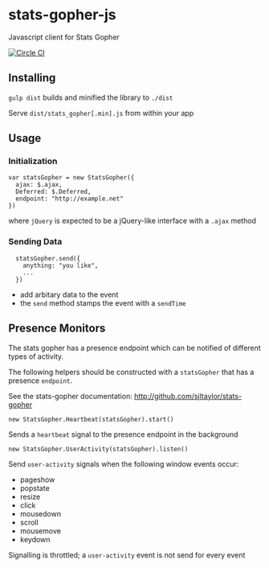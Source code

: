 stats-gopher-js
===============

Javascript client for Stats Gopher

[![Circle CI](https://circleci.com/gh/sjltaylor/stats-gopher-js.png?style=badge)](https://circleci.com/gh/sjltaylor/stats-gopher-js)

## Installing

`gulp dist` builds and minified the library to `./dist`

Serve `dist/stats_gopher[.min].js` from within your app


## Usage

### Initialization

```
var statsGopher = new StatsGopher({
  ajax: $.ajax,
  Deferred: $.Deferred,
  endpoint: "http://example.net"
})

```

where `jQuery` is expected to be a jQuery-like interface with a `.ajax` method

### Sending Data

```
  statsGopher.send({
    anything: "you like",
    ...
  })
```

* add arbitary data to the event
* the `send` method stamps the event with a `sendTime`


## Presence Monitors

The stats gopher has a presence endpoint which can be notified of different
types of activity.

The following helpers should be constructed with a `statsGopher` that has a
presence `endpoint`.

See the stats-gopher documentation: http://github.com/sjltaylor/stats-gopher

```
new StatsGopher.Heartbeat(statsGopher).start()
```

Sends a `heartbeat` signal to the presence endpoint in the background

```
new StatsGopher.UserActivity(statsGopher).listen()
```

Send `user-activity` signals when the following window events occur:

* pageshow
* popstate
* resize
* click
* mousedown
* scroll
* mousemove
* keydown

Signalling is throttled; a `user-activity` event is not send for every event
